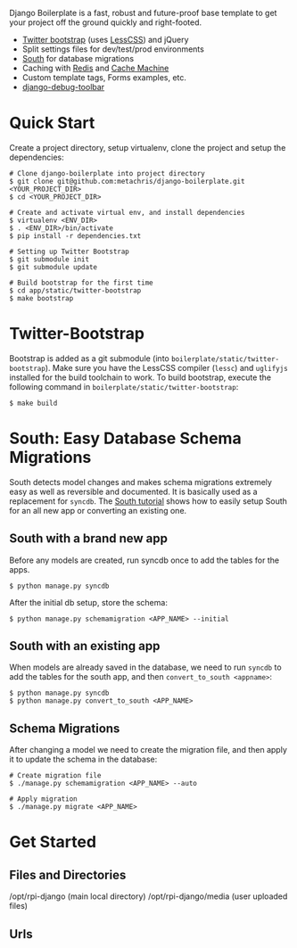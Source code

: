 Django Boilerplate is a fast, robust and future-proof base template to get your project off the ground quickly and right-footed.

* [Twitter bootstrap](http://twitter.github.com/bootstrap/) (uses [LessCSS](http://lesscss.org/)) and jQuery
* Split settings files for dev/test/prod environments
* [South](http://south.aeracode.org/) for database migrations
* Caching with [Redis](https://github.com/sebleier/django-redis-cache/) and [Cache Machine](https://github.com/jbalogh/django-cache-machine)
* Custom template tags, Forms examples, etc.
* [django-debug-toolbar](https://github.com/django-debug-toolbar)


Quick Start
===========
Create a project directory, setup virtualenv, clone the project and setup the dependencies:

	# Clone django-boilerplate into project directory
    $ git clone git@github.com:metachris/django-boilerplate.git <YOUR_PROJECT_DIR>
    $ cd <YOUR_PROJECT_DIR>

	# Create and activate virtual env, and install dependencies
	$ virtualenv <ENV_DIR>
	$ . <ENV_DIR>/bin/activate
    $ pip install -r dependencies.txt

    # Setting up Twitter Bootstrap
    $ git submodule init
    $ git submodule update

    # Build bootstrap for the first time
    $ cd app/static/twitter-bootstrap
    $ make bootstrap


Twitter-Bootstrap
=================

Bootstrap is added as a git submodule (into `boilerplate/static/twitter-bootstrap`). Make sure you have the LessCSS compiler (`lessc`) and `uglifyjs` installed for the build toolchain to work. To build bootstrap, execute the following command in `boilerplate/static/twitter-bootstrap`:

    $ make build


South: Easy Database Schema Migrations
======================================

South detects model changes and makes schema migrations extremely easy as well as reversible and documented. It is basically used as a replacement for `syncdb`. The [South tutorial](http://south.readthedocs.org/en/latest/index.html) shows how to easily setup South for an
all new app or converting an existing one.

South with a brand new app
--------------------------
Before any models are created, run syncdb once to add the tables for the apps.

    $ python manage.py syncdb

After the initial db setup, store the schema:

    $ python manage.py schemamigration <APP_NAME> --initial


South with an existing app
--------------------------
When models are already saved in the database, we need to run `syncdb` to add the tables for the
south app, and then `convert_to_south <appname>`:

    $ python manage.py syncdb
    $ python manage.py convert_to_south <APP_NAME>


Schema Migrations
-----------------
After changing a model we need to create the migration file, and then apply it to update the schema in the database:

    # Create migration file
    $ ./manage.py schemamigration <APP_NAME> --auto

    # Apply migration
    $ ./manage.py migrate <APP_NAME>



Get Started
===========

Files and Directories
---------------------

/opt/rpi-django (main local directory)
/opt/rpi-django/media (user uploaded files)


Urls
----





